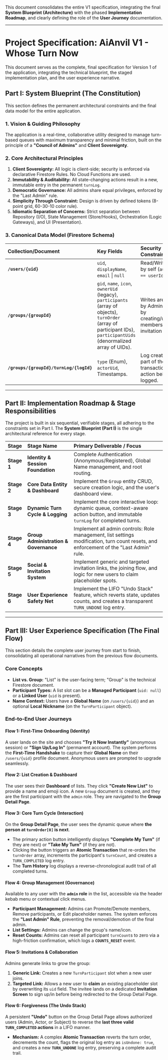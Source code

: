 This document consolidates the entire V1 specification, integrating the final **System Blueprint (Architecture)** with the phased **Implementation Roadmap**, and clearly defining the role of the **User Journey** documentation.

---

# **Project Specification: AiAnvil V1 - Whose Turn Now**

This document serves as the complete, final specification for Version 1 of the application, integrating the technical blueprint, the staged implementation plan, and the user experience narrative.

## **Part I: System Blueprint (The Constitution)**

This section defines the permanent architectural constraints and the final data model for the entire application.

### **1. Vision & Guiding Philosophy**
The application is a real-time, collaborative utility designed to manage turn-based queues with maximum transparency and minimal friction, built on the principle of a **"Council of Admins"** and **Client Sovereignty**.

### **2. Core Architectural Principles**
1.  **Client Sovereignty:** All logic is client-side; security is enforced via declarative Firestore Rules. No Cloud Functions are used.
2.  **Immutability & Auditability:** All state-changing actions result in a new, immutable entry in the permanent `turnLog`.
3.  **Democratic Governance:** All admins share equal privileges, enforced by the "Last Admin" rule.
4.  **Simplicity Through Constraint:** Design is driven by defined tokens (8-point grid, 60-30-10 color rule).
5.  **Idiomatic Separation of Concerns:** Strict separation between Repository (I/O), State Management (Store/Hooks), Orchestration (Logic Gateways), and UI (Presentation).

### **3. Canonical Data Model (Firestore Schema)**

| Collection/Document | Key Fields | Security Constraint |
| :--- | :--- | :--- |
| **`/users/{uid}`** | `uid`, `displayName`, `email` \| `null` | Read/Write only by self (`auth.uid == userId`). |
| **`/groups/{groupId}`** | `gid`, `name`, `icon`, `ownerUid` (legacy), `participants` (array of objects), `turnOrder` (array of participant IDs), `participantUids` (denormalized array of UIDs). | Writes are gated by Admin role or by creating/updating membership via invitation flows. |
| **`/groups/{groupId}/turnLog/{logId}`** | `type` (Enum), `actorUid`, Timestamps. | Log creation is part of the atomic transaction of the action being logged. |

---

## **Part II: Implementation Roadmap & Stage Responsibilities**

The project is built in six sequential, verifiable stages, all adhering to the constraints set in Part I. The **System Blueprint (Part I)** is the single architectural reference for every stage.

| Stage | Stage Name | Primary Deliverable / Focus |
| :--- | :--- | :--- |
| **Stage 1** | **Identity & Session Foundation** | Complete Authentication (Anonymous/Registered), Global Name management, and root routing. |
| **Stage 2** | **Core Data Entity & Dashboard** | Implement the `Group` entity CRUD, secure creation logic, and the user's dashboard view. |
| **Stage 3** | **Dynamic Turn Cycle & Logging** | Implement the core interactive loop: dynamic queue, context-aware action button, and immutable `turnLog` for completed turns. |
| **Stage 4** | **Group Administration & Governance** | Implement all admin controls: Role management, list settings modification, turn count resets, and enforcement of the "Last Admin" rule. |
| **Stage 5** | **Social & Invitation System** | Implement generic and targeted invitation links, the joining flow, and logic for new users to claim placeholder spots. |
| **Stage 6** | **User Experience Safety Net** | Implement the LIFO "Undo Stack" feature, which reverts state, updates counts, and creates a transparent `TURN_UNDONE` log entry. |

---

## **Part III: User Experience Specification (The Final Flow)**

This section details the complete user journey from start to finish, consolidating all operational narratives from the previous flow documents.

### **Core Concepts**
*   **List vs. Group:** "List" is the user-facing term; "Group" is the technical Firestore document.
*   **Participant Types:** A list slot can be a **Managed Participant** (`uid: null`) or a **Linked User** (`uid` is present).
*   **Name Context:** Users have a **Global Name** (on `/users/{uid}`) and an optional **Local Nickname** (on the `TurnParticipant` object).

### **End-to-End User Journeys**

#### **Flow 1: First-Time Onboarding (Identity)**
A user lands on the site and chooses **"Try it Now Instantly"** (anonymous session) or **"Sign Up/Log In"** (permanent account). The system performs the **First-Time Handshake** to capture their **Global Name** on their `/users/{uid}` profile document. Anonymous users are prompted to upgrade seamlessly.

#### **Flow 2: List Creation & Dashboard**
The user sees their **Dashboard** of lists. They click **"Create New List"** to provide a name and emoji icon. A new `Group` document is created, and they are the first participant with the `admin` role. They are navigated to the **Group Detail Page**.

#### **Flow 3: Core Turn Cycle (Interaction)**
On the **Group Detail Page**, the user sees the dynamic queue where **the person at `turnOrder[0]` is next**.
*   The primary action button intelligently displays **"Complete My Turn"** (if they are next) or **"Take My Turn"** (if they are not).
*   Clicking the button triggers an **Atomic Transaction** that re-orders the `turnOrder` array, increments the participant's `turnCount`, and creates a `TURN_COMPLETED` log entry.
*   The **Turn History** log displays a reverse-chronological audit trail of all completed turns.

#### **Flow 4: Group Management (Governance)**
Available to any user with the **`admin` role** in the list, accessible via the header kebab menu or contextual click menus.
*   **Participant Management:** Admins can Promote/Demote members, Remove participants, or Edit placeholder names. The system enforces the **"Last Admin" Rule**, preventing the removal/demotion of the final admin.
*   **List Settings:** Admins can change the group's name/icon.
*   **Reset Counts:** Admins can reset all participant `turnCount`s to zero via a high-friction confirmation, which logs a **`COUNTS_RESET`** event.

#### **Flow 5: Invitations & Collaboration**
Admins generate links to grow the group:
1.  **Generic Link:** Creates a new `TurnParticipant` slot when a new user joins.
2.  **Targeted Link:** Allows a new user to **claim** an existing placeholder slot by overwriting its `uid` field.
The invitee lands on a dedicated **Invitation Screen** to sign up/in before being redirected to the Group Detail Page.

#### **Flow 6: Forgiveness (The Undo Stack)**
A persistent **"Undo"** button on the Group Detail Page allows authorized users (Admin, Actor, or Subject) to reverse the **last three valid `TURN_COMPLETED` actions** in a LIFO manner.
*   **Mechanism:** A complex **Atomic Transaction** reverts the turn order, decrements the count, flags the original log entry as `isUndone: true`, and creates a new **`TURN_UNDONE`** log entry, preserving a complete audit trail.